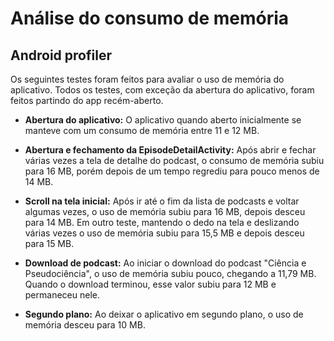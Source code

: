 # Análise do consumo de memória

## Android profiler ##

Os seguintes testes foram feitos para avaliar o uso de memória do aplicativo.
Todos os testes, com exceção da abertura do aplicativo, foram feitos partindo do app recém-aberto.

* __Abertura do aplicativo:__ O aplicativo quando aberto inicialmente se manteve com um consumo de memória entre 11 e 12 MB.

* __Abertura e fechamento da EpisodeDetailActivity:__ Após abrir e fechar várias vezes a tela de detalhe do podcast, o consumo de memória subiu para 16 MB, porém depois de um tempo regrediu para pouco menos de 14 MB.

* __Scroll na tela inicial:__ Após ir até o fim da lista de podcasts e voltar algumas vezes, o uso de memória subiu para 16 MB, depois desceu para 14 MB. Em outro teste, mantendo o dedo na tela e deslizando várias vezes o uso de memória subiu para 15,5 MB e depois desceu para 15 MB.

* __Download de podcast:__ Ao iniciar o download do podcast "Ciência e Pseudociência", o uso de memória subiu pouco, chegando a 11,79 MB. Quando o download terminou, esse valor subiu para 12 MB e permaneceu nele.

* __Segundo plano:__ Ao deixar o aplicativo em segundo plano, o uso de memória desceu para 10 MB.

